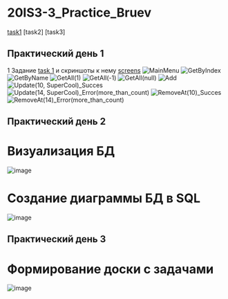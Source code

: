 # 20IS3-3_Practice_Bruev
[task1](https://github.com/x1ANbtw/20IS3-3_Practice_Bruev#:~:text=20IS3%2D3_Practice_Bruev-,%D0%9F%D1%80%D0%B0%D0%BA%D1%82%D0%B8%D1%87%D0%B5%D1%81%D0%BA%D0%B8%D0%B9%20%D0%B4%D0%B5%D0%BD%D1%8C%201,-1%20%D0%97%D0%B0%D0%B4%D0%B0%D0%BD%D0%B8%D0%B5%20task)
[task2]
[task3]
## Практический день 1
1 Задание [task 1](https://github.com/x1ANbtw/20IS3-3_Practice_Bruev/tree/main/BackendAPI) и скриншоты к нему [screens](https://github.com/x1ANbtw/20IS3-3_Practice_Bruev/tree/main/ScreenShots)
![MainMenu](https://user-images.githubusercontent.com/125022706/224268261-1aaa2fd9-01e4-4823-9719-6f9a300e87bb.jpg)
![GetByIndex](https://user-images.githubusercontent.com/125022706/224268450-73f20d0c-b7a7-4d51-bfba-c0fa8d677795.jpg)
![GetByName](https://user-images.githubusercontent.com/125022706/224268462-9128be5d-9342-446e-80c4-6e057b76e5f5.jpg)
![GetAll(1)](https://user-images.githubusercontent.com/125022706/224268479-b2018e5b-2f29-478e-910d-17e04803f00b.jpg)
![GetAll(-1)](https://user-images.githubusercontent.com/125022706/224268499-6681c483-e897-4be9-b6ac-71bbf78bb864.jpg)
![GetAll(null)](https://user-images.githubusercontent.com/125022706/224268507-32b1ddca-b5a2-4f96-845d-077f37fb8102.jpg)
![Add](https://user-images.githubusercontent.com/125022706/224268539-d0d70d95-fb68-42b5-810c-dfcbc56167d7.jpg)
![Update(10, SuperCool)_Succes](https://user-images.githubusercontent.com/125022706/224268565-aca5b6d2-0e32-44f1-84da-cfb41b765b7f.jpg)
![Update(14, SuperCool)_Error(more_than_count)](https://user-images.githubusercontent.com/125022706/224268577-c6811a20-cda6-4deb-85a0-d617d2b3b5cc.jpg)
![RemoveAt(10)_Succes](https://user-images.githubusercontent.com/125022706/224268593-63b382bf-8a10-4bab-a38f-972f2c01cefd.jpg)
![RemoveAt(14)_Error(more_than_count)](https://user-images.githubusercontent.com/125022706/224268601-28d828df-e1a7-4f6e-a5dd-ba10d00c2ff9.jpg)
## Практический день 2
# Визуализация БД
![image](https://user-images.githubusercontent.com/125022706/222664049-1e7bc556-cd7d-4bbc-91fd-3a05ba661602.png)
# Создание диаграммы БД в SQL
![image](https://user-images.githubusercontent.com/125022706/222655936-0694fef6-6238-4ef1-b329-d8bbe280a06e.png)
## Практический день 3
# Формирование доски с задачами
![image](https://user-images.githubusercontent.com/125022706/224269910-52e67109-9be3-4d0b-a5a5-94dc2d2af6a6.png)
